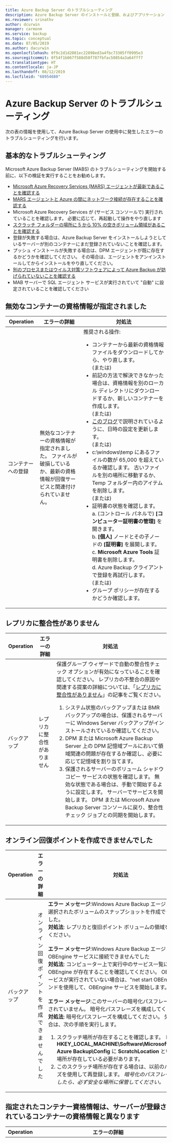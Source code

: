 ```yaml
---
title: Azure Backup Server のトラブルシューティング
description: Azure Backup Server のインストールと登録、およびアプリケーション ワークロードのバックアップと復元をトラブルシューティングします。
ms.reviewer: srinathv
author: dcurwin
manager: carmonm
ms.service: backup
ms.topic: conceptual
ms.date: 07/05/2019
ms.author: dacurwin
ms.openlocfilehash: 0f9c2d1d2081ec22898ed3a4fbc73305ff0995e3
ms.sourcegitcommit: 0f54f1b067f588d50f787fbfac50854a3a64fff7
ms.translationtype: HT
ms.contentlocale: ja-JP
ms.lasthandoff: 08/12/2019
ms.locfileid: "68954680"
---
```

# <a name="troubleshoot-azure-backup-server"></a>Azure Backup Server のトラブルシューティング

次の表の情報を使用して、Azure Backup Server の使用中に発生したエラーのトラブルシューティングを行います。

## <a name="basic-troubleshooting"></a>基本的なトラブルシューティング

Microsoft Azure Backup Server (MABS) のトラブルシューティングを開始する前に、以下の検証を実行することをお勧めします。

- [Microsoft Azure Recovery Services (MARS) エージェントが最新であることを確認する](https://go.microsoft.com/fwlink/?linkid=229525&clcid=0x409)
- [MARS エージェントと Azure の間にネットワーク接続が存在することを確認する](https://aka.ms/AB-A4dp50)
- Microsoft Azure Recovery Services が (サービス コンソールで) 実行されていることを確認します。 必要に応じて、再起動して操作をやり直します
- [スクラッチ フォルダーの場所に 5 から 10% の空きボリューム領域があることを確認する](https://aka.ms/AB-AA4dwtt)
- 登録が失敗する場合は、Azure Backup Server をインストールしようとしているサーバーが別のコンテナーにまだ登録されていないことを確認します。
- プッシュ インストールが失敗する場合は、DPM エージェントが既に存在するかどうかを確認してください。 その場合は、エージェントをアンインストールしてからインストールをやり直してください。
- [別のプロセスまたはウイルス対策ソフトウェアによって Azure Backup が妨げられていないことを確認する](https://aka.ms/AA4nyr4)<br>
- MAB サーバーで SQL エージェント サービスが実行されていて "自動" に設定されていることを確認してください<br>


## <a name="invalid-vault-credentials-provided"></a>無効なコンテナーの資格情報が指定されました

| Operation | エラーの詳細 | 対処法 |
| --- | --- | --- |
| コンテナーへの登録 | 無効なコンテナーの資格情報が指定されました。 ファイルが破損しているか、最新の資格情報が回復サービスと関連付けられていません。 | 推奨される操作: <br> <ul><li> コンテナーから最新の資格情報ファイルをダウンロードしてから、やり直します。 <br>(または)</li> <li> 前記の方法で解決できなかった場合は、資格情報を別のローカル ディレクトリにダウンロードするか、新しいコンテナーを作成します。 <br>(または)</li> <li> [このブログ](https://azure.microsoft.com/blog/troubleshooting-common-configuration-issues-with-azure-backup/)で説明されているように、日時の設定を更新します。 <br>(または)</li> <li> c:\windows\temp にあるファイルの数が 65,000 を超えているか確認します。 古いファイルを別の場所に移動するか、Temp フォルダー内のアイテムを削除します。 <br>(または)</li> <li> 証明書の状態を確認します。 <br> a. (コントロール パネルで) **[コンピューター証明書の管理]** を開きます。 <br> b. **[個人]** ノードとその子ノードの **[証明書]** を展開します。<br> c.  **Microsoft Azure Tools** 証明書を削除します。 <br> d. Azure Backup クライアントで登録を再試行します。 <br> (または) </li> <li> グループ ポリシーが存在するかどうか確認します。 </li></ul> |

## <a name="replica-is-inconsistent"></a>レプリカに整合性がありません

| Operation | エラーの詳細 | 対処法 |
| --- | --- | --- |
| バックアップ | レプリカに整合性がありません | 保護グループ ウィザードで自動の整合性チェック オプションが有効になっていることを確認してください。 レプリカの不整合の原因や関連する提案の詳細については、「[レプリカに整合性がありません](https://technet.microsoft.com/library/cc161593.aspx)」の記事をご覧ください。<br> <ol><li> システム状態のバックアップまたは BMR バックアップの場合は、保護されるサーバーに Windows Server バックアップがインストールされているか確認してください。</li><li> DPM または Microsoft Azure Backup Server 上の DPM 記憶域プールにおいて領域関連の問題が存在するか確認し、必要に応じて記憶域を割り当てます。</li><li> 保護されるサーバーのボリューム シャドウ コピー サービスの状態を確認します。 無効な状態である場合は、手動で開始するように設定します。 サーバーでサービスを開始します。 DPM または Microsoft Azure Backup Server コンソールに戻り、整合性チェック ジョブとの同期を開始します。</li></ol>|

## <a name="online-recovery-point-creation-failed"></a>オンライン回復ポイントを作成できませんでした

| Operation | エラーの詳細 | 対処法 |
| --- | --- | --- |
| バックアップ | オンライン回復ポイントを作成できませんでした | **エラー メッセージ**:Windows Azure Backup エージェントが、選択されたボリュームのスナップショットを作成できませんでした。 <br> **対処法**: レプリカと復旧ポイント ボリュームの領域を増やしてください。<br> <br> **エラー メッセージ**:Windows Azure Backup エージェントが、OBEngine サービスに接続できませんでした <br> **対処法**: コンピューター上で実行中のサービス一覧に OBEngine が存在することを確認してください。 OBEngine サービスが実行されていない場合は、"net start OBEngine" コマンドを使用して、OBEngine サービスを開始します。 <br> <br> **エラー メッセージ**:このサーバーの暗号化パスフレーズは設定されていません。 暗号化パスフレーズを構成してください。 <br> **対処法**: 暗号化パスフレーズを構成してください。 失敗した場合は、次の手順を実行します。 <br> <ol><li>スクラッチ場所が存在することを確認します。 レジストリ **HKEY_LOCAL_MACHINE\Software\Microsoft\Windows Azure Backup\Config** に **ScratchLocation** という名前で場所が存在している必要があります。</li><li> このスクラッチ場所が存在する場合は、以前のパスフレーズを使用して再登録します。 *暗号化のパスフレーズを構成したら、必ず安全な場所に保管してください。*</li><ol>|

## <a name="the-vault-credentials-provided-are-different-from-the-vault-the-server-is-registered"></a>指定されたコンテナー資格情報は、サーバーが登録されているコンテナーの資格情報と異なります

| Operation | エラーの詳細 | 対処法 |
| --- | --- | --- |
| 復元 | **エラー コード**:CBPServerRegisteredVaultDontMatchWithCurrent/Vault Credentials Error:100110 <br/> <br/>**エラー メッセージ**:指定されたコンテナー資格情報は、サーバーが登録されているコンテナーの資格情報と異なります | **原因**:この問題は、外部 DPM の復旧オプションを使用して元のサーバーから代替サーバーにファイルを復元しようとしているときに、復旧先のサーバーと、データのバックアップ元のサーバーが同じ Recovery Services コンテナーに関連付けられていない場合に発生します。<br/> <br/>**対処法**: この問題を解決するには、元のサーバーと代替サーバーの両方を必ず同じコンテナーに登録します。|

## <a name="online-recovery-point-creation-jobs-for-vmware-vm-fail"></a>VMware VM のオンライン復旧ポイント作成ジョブが失敗します

| Operation | エラーの詳細 | 対処法 |
| --- | --- | --- |
| バックアップ | VMware VM のオンライン復旧ポイント作成ジョブが失敗します。 DPM での ChangeTracking 情報の取得中に VMware でエラーが発生しました。 ErrorCode - FileFaultFault (ID 33621) |  <ol><li> 影響を受けた仮想マシンの VMWare で CTK をリセットします。</li> <li>独立したディスクが VMware 上にないことを確認します。</li> <li>影響を受けた仮想マシンの保護を停止し、 **[更新]** ボタンで再保護します。 </li><li>影響を受けた仮想マシンに CC を実行します。</li></ol>|


## <a name="the-agent-operation-failed-because-of-a-communication-error-with-the-dpm-agent-coordinator-service-on-the-server"></a>サーバー上の DPM エージェント コーディネーター サービスとの通信エラーのため、エージェント操作に失敗しました

| Operation | エラーの詳細 | 対処法 |
| --- | --- | --- |
| 保護されたサーバーへのエージェントのプッシュ | \<ServerName> の DPM エージェント コーディネーター サービスとの通信エラーのため、エージェント操作に失敗しました。 | **製品が推奨する対処法でうまくいかない場合は、次の手順を実行します**。 <ul><li> 信頼されていないドメインのコンピューターを接続している場合は、[こちらの手順](https://technet.microsoft.com/library/hh757801(v=sc.12).aspx)に従います。 <br> (または) </li><li> 信頼されているドメインのコンピューターを接続している場合は、[このブログ](https://blogs.technet.microsoft.com/dpm/2012/02/06/data-protection-manager-agent-network-troubleshooting/)で説明されている手順でトラブルシューティングを行います。 <br>(または)</li><li> トラブルシューティングの一環としてウイルス対策ソフトウェアを無効にします。 それで問題が解決する場合は、[この記事](https://technet.microsoft.com/library/hh757911.aspx)で推奨されているとおりにウイルス対策の設定を変更します。</li></ul> |

## <a name="setup-could-not-update-registry-metadata"></a>セットアップでレジストリのメタデータを更新できません

| Operation | エラーの詳細 | 対処法 |
|-----------|---------------|------------|
|インストール | セットアップでレジストリのメタデータを更新できませんでした。 この更新エラーによって記憶域の消費量が過剰になる可能性があります。 これを回避するには、ReFS Trimming レジストリ エントリを更新します。 | レジストリ キー **SYSTEM\CurrentControlSet\Control\FileSystem\RefsEnableInlineTrim** を調整します。 Dword の値を 1 に設定します。 |
|インストール | セットアップでレジストリのメタデータを更新できませんでした。 この更新エラーによって記憶域の消費量が過剰になる可能性があります。 これを回避するには、Volume SnapOptimization レジストリ エントリを更新します。 | 空の文字列値を持つ **SOFTWARE\Microsoft Data Protection Manager\Configuration\VolSnapOptimization\WriteIds** レジストリ キーを作成します。 |

## <a name="registration-and-agent-related-issues"></a>登録とエージェントに関する問題

| Operation | エラーの詳細 | 対処法 |
| --- | --- | --- |
| 保護されたサーバーへのエージェントのプッシュ | サーバーに対して指定された資格情報が無効です。 | **製品が推奨する対処法でうまくいかない場合は、次の手順を実行します**: <br> [この記事](https://technet.microsoft.com/library/hh758186(v=sc.12).aspx#BKMK_Manual)に示されているように、保護エージェントを運用サーバーに手動でインストールします。|
| Azure Backup エージェントは、Azure Backup サービスに接続できませんでした (ID:100050) | Azure Backup エージェントは、Azure Backup サービスに接続できませんでした | **製品が推奨する対処法でうまくいかない場合は、次の手順を実行します**: <br>1.管理者特権のコマンド プロンプトから、コマンド **psexec -i -s "c:\Program Files\Internet Explorer\iexplore.exe** を実行します。 Internet Explorer のウィンドウが開きます。 <br/> 2. **[ツール]**  >  **[インターネット オプション]**  >  **[接続]**  >  **[LAN の設定]** の順に移動します。 <br/> 手順 3.プロキシ サーバーを使用するように設定を変更します。 その後、プロキシ サーバーの詳細を指定します。<br/> 4.マシンのインターネットへのアクセスが制限されている場合は、マシンまたはプロキシのファイアウォール設定によって次の [URL](backup-configure-vault.md#verify-internet-access) と [IP アドレス](backup-configure-vault.md#verify-internet-access)が許可されることを確認します。|
| Azure Backup エージェントインストールに失敗しました | Microsoft Azure Recovery Services のインストールに失敗しました。 Microsoft Azure Recovery Services のインストールによってシステムに対して実行されたすべての変更はロールバックされました。 (ID: 4024) | Azure エージェントを手動でインストールします。


## <a name="configuring-protection-group"></a>保護グループの構成

| Operation | エラーの詳細 | 対処法 |
| --- | --- | --- |
| 保護グループの構成 | DPM は、保護されたコンピューター (保護されたコンピューター名) 上のアプリケーション コンポーネントを列挙できませんでした。 | 保護グループの構成 UI 画面で、関連するデータソースまたはコンポーネント レベルで **[更新]** を選択します。 |
| 保護グループの構成 | 保護を構成できません | 保護されるサーバーが SQL Server の場合は、[この記事](https://technet.microsoft.com/library/hh757977(v=sc.12).aspx)で説明されているように、保護されたコンピューターのシステム アカウント (NTAuthority\System) に sysadmin ロールのアクセス許可が付与されていることを確認してください。
| 保護グループの構成 | この保護グループの記憶域プールには十分な空き領域がありません。 | 記憶域プールに追加するディスクには、[パーティションを含めることはできません](https://technet.microsoft.com/library/hh758075(v=sc.12).aspx)。 ディスク上の既存のボリュームを削除します。 それから記憶域プールに追加します。|
| ポリシーの変更 |バックアップ ポリシーを変更できませんでした。 エラー:サービスの内部エラー [0x29834] が発生したため、現在の操作を実行できませんでした。 しばらくしてから、操作を再試行してください。 引き続き問題が発生する場合は、Microsoft サポートにお問い合わせください。 | **原因:**<br/>このエラーが発生する状況は 3 つあります。セキュリティ設定が有効になっている場合、リテンション期間の範囲を前に指定した最小値より小さくなるように減らす場合、そしてサポートされていないバージョンを使用している場合です。 (サポートされていないバージョンは、Microsoft Azure Backup Server バージョン 2.0.9052 より前のバージョンおよび Azure Backup Server 更新プログラム 1 です。) <br/>**推奨される操作:**<br/> ポリシーに関連する更新プログラムを続行するには、指定した最小リテンション期間を超えるようにリテンション期間を設定します。 (最小リテンション期間は、毎日だと 7 日、毎週だと 4 週間、毎月だと 3 週間、毎年だと 1 年です。) <br><br>他にもお勧めの方法として、バックアップ エージェントおよび Azure Backup Server を更新して、すべてのセキュリティ更新プログラムを適用する方法があります。 |

## <a name="backup"></a>バックアップ

| Operation | エラーの詳細 | 対処法 |
| --- | --- | --- |
| バックアップ | ジョブの実行中に予期しないエラーが発生しました。 デバイスの準備ができていません。 | **製品が推奨する対処法でうまくいかない場合は、次の手順を実行します:** <br> <ul><li>保護グループ内の項目でシャドウ コピーの記憶域の領域を無制限に設定してから、整合性チェックを実行します。<br></li> (または) <li>既存の保護グループを削除して、複数の新しいグループを作成します。 新しい保護グループのそれぞれに、個々 の項目が必要です。</li></ul> |
| バックアップ | システム状態だけをバックアップする場合は、保護されたコンピューターにシステム状態のバックアップを格納するのに十分な空き領域があることを確認してください。 | <ol><li>保護されたマシンに Windows Server バックアップがインストールされていることを確認します。</li><li>保護されたコンピューターにシステム状態のための十分な領域があることを確認します。 これを確認する最も簡単な方法として、保護されたコンピューターに移動し、Windows Server バックアップを開き、選択項目をクリックして BMR を選択します。 必要な領域量が UI に表示されます。 **WSB** >  **[ローカル バックアップ]**  >  **[バックアップのスケジュール]**  >  **[バックアップの構成の選択]**  >  **[サーバー全体]** (サイズが表示される) と開きます。 このサイズを検証に使用します。</li></ol>
| バックアップ | BMR のバックアップの失敗 | BMR サイズが大きい場合は、一部のアプリケーション ファイルを OS ドライブに移動して、再試行してください。 |
| バックアップ | 新しい Microsoft Azure Backup Server 上の VMware VM を再保護するオプションが、追加可能と表示されません。 | VMware のプロパティが、Microsoft Azure Backup Server の提供終了になった古いインスタンスを参照しています。 この問題を解決するには:<br><ol><li>VCenter (SC-VMM に相当) で、 **[概要]** タブ、 **[カスタム属性]** と移動します。</li>  <li>**DPMServer** 値から、古い Microsoft Azure Backup Server 名を削除します。</li>  <li>新しい Microsoft Azure Backup Server に戻り、PG を変更します。  **[更新]** ボタンを選択すると、保護の追加に使用できるチェック ボックスが VM に表示されます。</li></ol> |
| バックアップ | ファイル/共有フォルダーへのアクセス中のエラー | TechNet の記事「[DPM サーバーでのウイルス対策ソフトウェアの実行](https://technet.microsoft.com/library/hh757911.aspx)」で提案されているウイルス対策の設定を変更してみてください。|


## <a name="change-passphrase"></a>パスフレーズの変更

| Operation | エラーの詳細 | 対処法 |
| --- | --- | --- |
| パスフレーズの変更 |入力されたセキュリティ PIN が正しくありません。 この操作を完了するには、正しいセキュリティ PIN を指定してください。 |**原因:**<br/> このエラーは、重要な操作 (パスフレーズの変更など) の実行中に、無効または有効期限が切れたセキュリティ PIN を入力したときに発生します。 <br/>**推奨される操作:**<br/> 操作を完了するには、有効なセキュリティ PIN を入力する必要があります。 PIN を取得するには、Azure Portal にサインインし、Recovery Services コンテナーに移動します。 **[設定]**  >  **[プロパティ]**  >  **[セキュリティ PIN の生成]** と移動します。 この PIN を使用してパスフレーズを変更します。 |
| パスフレーズの変更 |操作に失敗しました。 ID: 120002 |**原因:**<br/>このエラーは、セキュリティ設定が有効な場合、または、サポートされていないバージョンの使用中にパスフレーズを変更しようとした場合に発生します。<br/>**推奨される操作:**<br/> パスフレーズを変更するには、最初に Backup エージェントを最小バージョン (2.0.9052) に更新する必要があります。 また、Azure Backup Server を最低限の更新プログラム 1 に更新してから、有効なセキュリティ PIN を入力する必要があります。 PIN を取得するには、Azure Portal にサインインし、Recovery Services コンテナーに移動します。 **[設定]**  >  **[プロパティ]**  >  **[セキュリティ PIN の生成]** と移動します。 この PIN を使用してパスフレーズを変更します。 |


## <a name="configure-email-notifications"></a>電子メール通知の構成

| Operation | エラーの詳細 | 対処法 |
| --- | --- | --- |
| Office 365 アカウントを使用した電子メール通知の設定 |エラー ID: 2013| **原因:**<br> Office 365 アカウントを使用しようとしています。 <br>**推奨される操作:**<ol><li> まず、Exchange で DPM サーバーが “受信コネクタで匿名のリレーを許可する” ように設定されていることを確認します。 これを構成する方法の詳細については、TechNet の「[受信コネクタの匿名の中継を許可する](https://technet.microsoft.com/library/bb232021.aspx)」をご覧ください。</li> <li> 内部 SMTP リレーを使用できず、Office 365 サーバーを使用して設定する必要がある場合は、リレーとして IIS を設定することができます。 DPM サーバーが [IIS を使用して SMTP を O365 にリレーする](https://technet.microsoft.com/library/aa995718(v=exchg.65).aspx)ように設定します。<br><br> **重要:** ドメイン\ユーザー*ではなく*、必ず user\@domain.com 形式を使用してください。<br><br><li>DPM が、SMTP サーバーとしてローカル サーバー名 (およびポート 587) を使用するようにします。 次に、これを電子メールの送信元となるユーザーの電子メール アドレスに向けます。<li> DPM の SMTP セットアップ ページ上のユーザー名とパスワードは、DPM があるドメイン内のドメイン アカウントのものである必要があります。 </li><br> **注**: SMTP サーバーのアドレスを変更するときは、新しい設定を変更し、設定ボックスを閉じてからもう一度開いて、新しい値が反映されていることを確認してください。  変更してテストしただけでは、新しい設定が反映されていない可能性があるため、この方法でテストすることをお勧めします。<br><br>DPM コンソールを閉じて次のレジストリ キーを編集すれば、この操作中にいつでもこれらの設定を削除できます。**HKLM\SOFTWARE\Microsoft\Microsoft Data Protection Manager\Notification\ <br/> Delete SMTPPassword and SMTPUserName keys**。 もう一度起動したときに、UI にそれらを追加できます。


## <a name="common-issues"></a>一般的な問題

ここでは、Azure Backup Server の使用中に発生する一般的なエラーについて説明します。


### <a name="cbpsourcesnapshotfailedreplicamissingorinvalid"></a>CBPSourceSnapshotFailedReplicaMissingOrInvalid

エラー メッセージ | 推奨される操作 |
-- | --
ディスク バックアップ レプリカが無効または不足しているため、バックアップが失敗しました。 | この問題を解決するには、次の手順を確認し、操作を再試行してください。 <br/> 1.ディスク復旧ポイントを作成する<br/> 2.データソースで整合性チェックを実行する <br/> 手順 3.データソースの保護を停止してから、このデータ ソースの保護を再構成する

### <a name="cbpsourcesnapshotfailedreplicametadatainvalid"></a>CBPSourceSnapshotFailedReplicaMetadataInvalid

エラー メッセージ | 推奨される操作 |
-- | --
レプリカのメタデータが無効なため、ソース ボリュームのスナップショットに失敗しました。 | このデータソースのディスク復旧ポイントを作成し、オンラインバックアップをもう一度お試しください

### <a name="cbpsourcesnapshotfailedreplicainconsistent"></a>CBPSourceSnapshotFailedReplicaInconsistent

エラー メッセージ | 推奨される操作 |
-- | --
データソース レプリカに一貫性がないため、ソース ボリュームのスナップショットに失敗しました。 | このデータソースで整合性チェックを実行し、もう一度お試しください

### <a name="cbpsourcesnapshotfailedreplicacloningissue"></a>CBPSourceSnapshotFailedReplicaCloningIssue

エラー メッセージ | 推奨される操作 |
-- | --
ディスクバックアップ レプリカを複製できなかったため、バックアップに失敗しました。| 以前のディスクバックアップ レプリカ ファイル (.vhdx) がすべてマウント解除されており、オンライン バックアップ中、ディスク間のバックアップが進行していないことを確認してください
